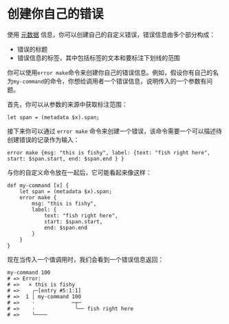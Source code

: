 # 创建你自己的错误

使用 [元数据](metadata.md) 信息，你可以创建自己的自定义错误，错误信息由多个部分构成：

- 错误的标题
- 错误信息的标签，其中包括标签的文本和要标注下划线的范围

你可以使用`error make`命令来创建你自己的错误信息。例如，假设你有自己的名为`my-command`的命令，你想给调用者一个错误信息，说明传入的一个参数有问题。

首先，你可以从参数的来源中获取标注范围：

```nu
let span = (metadata $x).span;
```

接下来你可以通过 `error make` 命令来创建一个错误，该命令需要一个可以描述待创建错误的记录作为输入：

```nu
error make {msg: "this is fishy", label: {text: "fish right here", start: $span.start, end: $span.end } }
```

与你的自定义命令放在一起后，它可能看起来像这样：

```nu
def my-command [x] {
    let span = (metadata $x).span;
    error make {
        msg: "this is fishy",
        label: {
            text: "fish right here",
            start: $span.start,
            end: $span.end
        }
    }
}
```

现在当传入一个值调用时，我们会看到一个错误信息返回：

```nu
my-command 100
# => Error:
# =>   × this is fishy
# =>    ╭─[entry #5:1:1]
# =>  1 │ my-command 100
# =>    ·            ─┬─
# =>    ·             ╰── fish right here
# =>    ╰────
```
